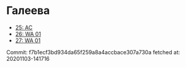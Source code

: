 # Галеева
- [25: AC](25.md)
- [26: WA 01](26.md)
- [27: WA 01](27.md)

Commit: f7b1ecf3bd934da65f259a8a4accbace307a730a
 fetched at: 20201103-141716
